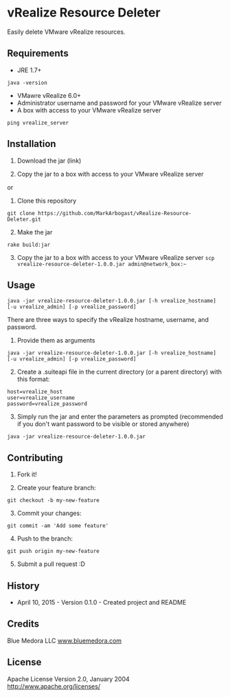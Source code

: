 # vRealize Resource Deleter

Easily delete VMware vRealize resources.

## Requirements

* JRE 1.7+ 
```
java -version
```
* VMawre vRealize 6.0+
* Administrator username and password for your VMware vRealize server
* A box with access to your VMware vRealize server 
```
ping vrealize_server
```

## Installation

1. Download the jar (link)

2. Copy the jar to a box with access to your VMware vRealize server

or

1. Clone this repository 
```
git clone https://github.com/MarkArbogast/vRealize-Resource-Deleter.git
```

2. Make the jar 
```
rake build:jar
```

3. Copy the jar to a box with access to your VMware vRealize server `scp vrealize-resource-deleter-1.0.0.jar admin@network_box:~`

## Usage

```
java -jar vrealize-resource-deleter-1.0.0.jar [-h vrealize_hostname] [-u vrealize_admin] [-p vrealize_password]
```

There are three ways to specify the vRealize hostname, username, and password.

1. Provide them as arguments 
```
java -jar vrealize-resource-deleter-1.0.0.jar [-h vrealize_hostname] [-u vrealize_admin] [-p vrealize_password]
```

2. Create a .suiteapi file in the current directory (or a parent directory) with this format:
```
host=vrealize_host
user=vrealize_username
password=vrealize_password
```

3. Simply run the jar and enter the parameters as prompted (recommended if you don't want password to be visible or stored anywhere)
```
java -jar vrealize-resource-deleter-1.0.0.jar
```

## Contributing

1. Fork it!

2. Create your feature branch: 
```
git checkout -b my-new-feature
```

3. Commit your changes: 
```
git commit -am 'Add some feature'
```

4. Push to the branch: 
```
git push origin my-new-feature
```

5. Submit a pull request :D

## History

* April 10, 2015 - Version 0.1.0 - Created project and README

## Credits

Blue Medora LLC
www.bluemedora.com

## License

Apache License
Version 2.0, January 2004
http://www.apache.org/licenses/
